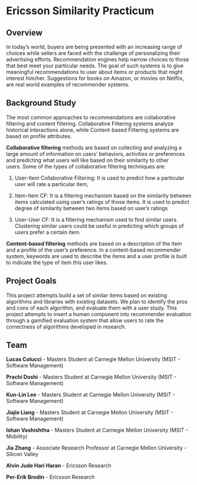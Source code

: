 Ericsson Similarity Practicum
=============================

Overview
--------

In today’s world, buyers are being presented with an increasing range of choices 
while sellers are faced with the challenge of personalizing their advertising efforts. 
Recommendation engines help narrow choices to those that best meet your particular 
needs. The goal of such systems is to give meaningful recommendations to user about 
items or products that might interest him/her. Suggestions for books on Amazon, or
movies on Netflix, are real world examples of recommender systems.

Background Study 
----------------

The most common approaches to recommendations are collaborative filtering and 
content filtering. Collaborative Filtering systems analyze historical interactions alone, 
while Content-based Filtering systems are based on profile attributes.

**Collaborative filtering** methods are based on collecting and analyzing a large 
amount of information on users’ behaviors, activities or preferences and predicting 
what users will like based on their similarity to other users. Some of the types of 
collaborative filtering techniques are:
  1. User-Item Collaborative Filtering: It is used to predict how a particular user 
will rate a particular item, 

  2. Item-Item CF: It is a filtering mechanism based on the similarity between 
items calculated using user’s ratings of those items. It is used to predict degree 
of similarity between two items based on user’s ratings

  3. User-User CF: It is a filtering mechanism used to find similar users. Clustering 
similar users could be useful in predicting which groups of users prefer a 
certain item.

**Content-based filtering** methods are based on a description of the item and a profile 
of the user’s preference. In a content-based recommender system, keywords are used 
to describe the items and a user profile is built to indicate the type of item this user 
likes.


Project Goals
-------------

This project attempts build a set of similar items based on existing algorithms and libraries 
with existing datasets. We plan to identify the pros and cons of each algorithm, and evaluate 
them with a user study. This project attempts to insert a human component into recommender 
evaluation through a gamified evaluation system that allow users to rate the correctness of 
algorithms developed in research.

Team
----

**Lucas Colucci** - Masters Student at Carnegie Mellon University (MSIT - Software Management)

**Prachi Doshi** - Masters Student at Carnegie Mellon University (MSIT - Software Management)

**Kun-Lin Lee** - Masters Student at Carnegie Mellon University (MSIT - Software Management)

**Jiajie Liang** - Masters Student at Carnegie Mellon University (MSIT - Software Management)

**Ishan Vashishtha** - Masters Student at Carnegie Mellon University (MSIT - Mobility)

**Jia Zhang** - Associate Research Professor at Carnegie Mellon University - Silicon Valley

**Alvin Jude Hari Haran** - Ericsson Research

**Per-Erik Brodin** - Ericsson Research
